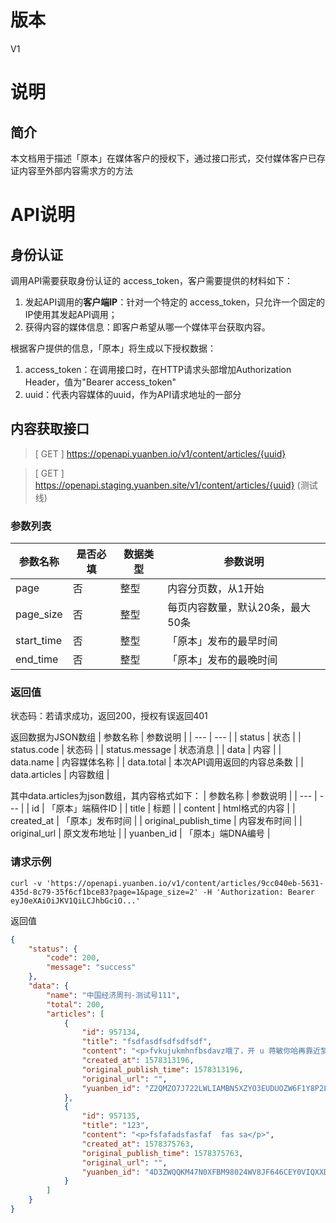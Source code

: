 # 版本
V1

# 说明

## 简介

本文档用于描述「原本」在媒体客户的授权下，通过接口形式，交付媒体客户已存证内容至外部内容需求方的方法

# API说明

## 身份认证

调用API需要获取身份认证的 access_token，客户需要提供的材料如下：

1. 发起API调用的**客户端IP**：针对一个特定的 access_token，只允许一个固定的IP使用其发起API调用；
2. 获得内容的媒体信息：即客户希望从哪一个媒体平台获取内容。

根据客户提供的信息，「原本」将生成以下授权数据：
1. access_token：在调用接口时，在HTTP请求头部增加Authorization Header，值为"Bearer access_token"
2. uuid：代表内容媒体的uuid，作为API请求地址的一部分


## 内容获取接口
> [ GET ] https://openapi.yuanben.io/v1/content/articles/{uuid} 

> [ GET ] https://openapi.staging.yuanben.site/v1/content/articles/{uuid} (测试线)

### 参数列表
| 参数名称 | 是否必填 | 数据类型 | 参数说明 |
| --- | --- | --- | --- |
|page|否|整型|内容分页数，从1开始|
|page_size|否|整型|每页内容数量，默认20条，最大50条|
|start_time|否|整型|「原本」发布的最早时间|
|end_time|否|整型|「原本」发布的最晚时间|

### 返回值

状态码：若请求成功，返回200，授权有误返回401

返回数据为JSON数组
| 参数名称 | 参数说明 |
| --- | --- |
| status | 状态 |
| status.code | 状态码 |
| status.message | 状态消息 |
| data | 内容 |
| data.name | 内容媒体名称 |
| data.total | 本次API调用返回的内容总条数 |
| data.articles | 内容数组 |

其中data.articles为json数组，其内容格式如下：
| 参数名称 | 参数说明 |
| --- | --- |
| id | 「原本」端稿件ID |
| title | 标题 |
| content | html格式的内容 |
| created_at | 「原本」发布时间 |
| original_publish_time | 内容发布时间 |
| original_url | 原文发布地址 |
| yuanben_id | 「原本」端DNA编号 |

### 请求示例
```shell
curl -v 'https://openapi.yuanben.io/v1/content/articles/9cc040eb-5631-435d-8c79-35f6cf1bce83?page=1&page_size=2' -H 'Authorization: Bearer eyJ0eXAiOiJKV1QiLCJhbGciO...'
```

返回值

```json
{
    "status": {
        "code": 200,
        "message": "success"
    },
    "data": {
        "name": "中国经济周刊-测试号111",
        "total": 200,
        "articles": [
            {
                "id": 957134,
                "title": "fsdfasdfsdfsdfsdf",
                "content": "<p>fvkujukmhnfbsdavz哦了，开 u 蒋敏你哈再靠近梦想</p>",
                "created_at": 1578313196,
                "original_publish_time": 1578313196,
                "original_url": "",
                "yuanben_id": "Z2QMZO7J722LWLIAMBN5XZYO3EUDUOZW6F1Y8P2LR3P7D67V9"
            },
            {
                "id": 957135,
                "title": "123",
                "content": "<p>fsfafadsfasfaf  fas sa</p>",
                "created_at": 1578375763,
                "original_publish_time": 1578375763,
                "original_url": "",
                "yuanben_id": "4D3ZWQQKM47N0XFBM98024WV8JF646CEY0VIQXXDW2RR79JBFU"
            }
        ]
    }
}
```

